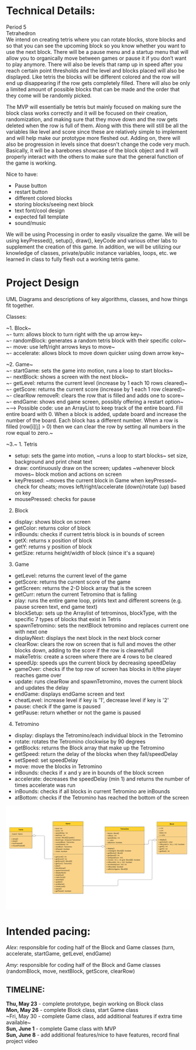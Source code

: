 
# Technical Details:
Period 5  
Tetrahedron  
We intend on creating tetris where you can rotate blocks, store blocks and so that you can see the upcoming block so you know whether you want to use the next block. There will be a pause menu and a startup menu that will allow you to organically move between games or pause it if you don’t want to play anymore. There will also be levels that ramp up in speed after you reach certain point thresholds and the level and blocks placed will also be displayed. Like tetris the blocks will be different colored and the row will end up disappearing if the row gets completely filled. There will also be only a limited amount of possible blocks that can be made and the order that they come will be randomly picked.  

The MVP will essentially be tetris but mainly focused on making sure the block class works correctly and it will be focused on their creation, randomization, and making sure that they move down and the row gets deleted when the row is full of them. Along with this there will still be all the variables like level and score since these are relatively simple to implement and will help make our prototype more fleshed out. Adding on, there will also be progression in levels since that doesn't change the code very much. Basically, it will be a barebones showcase of the block object and it will properly interact with the others to make sure that the general function of the game is working.  

Nice to have:
- Pause button
- restart button
- different colored blocks
- storing blocks/seeing next block
- text font/cool design
- expected fall template
- sound/music

We will be using Processing in order to easily visualize the game. We will be using keyPressed(), setup(), draw(), keyCode and various other labs to supplement the creation of this game. In addition, we will be utilizing our knowledge of classes, private/public instance variables, loops, etc. we learned in class to fully flesh out a working tetris game.
     
# Project Design

UML Diagrams and descriptions of key algorithms, classes, and how things fit together.

Classes:

~1. Block~  
~- turn: allows block to turn right with the up arrow key~  
~- randomBlock: generates a random tetris block with their specific color~  
~- move: use left/right arrows keys to move~  
~- accelerate: allows block to move down quicker using down arrow key~  
  
~2. Game~  
~- startGame: sets the game into motion, runs a loop to start blocks~  
~- nextBlock: shows a screen with the next block~  
~- getLevel: returns the current level (increase by 1 each 10 rows cleared)~  
~- getScore: returns the current score (increase by 1 each 1 row cleared)~  
~- clearRow removeR: clears the row that is filled and adds one to score~  
~- endGame: shows end game screen, possibly offering a restart option~  
~--> Possible code: use an ArrayList to keep track of the entire board. Fill entire board with 0. When a block is added, update board and increase the number of the board. Each block has a different number. When a row is filled (row[i][j] > 0) then we can clear the row by setting all numbers in the row equal to zero.~  


~3.~ 1. Tetris
- setup: sets the game into motion, ~runs a loop to start blocks~ set size, background and print cheat text
- draw: continuously draw on the screen; updates ~whenever block moves~ block motion and actions on screen
- keyPressed: ~moves the current block in Game when keyPressed~ check for cheats; moves left/right/accelerate (down)/rotate (up) based on key
- mousePressed: checks for pause

2. Block
- display: shows block on screen
- getColor: returns color of block
- inBounds: checks if current tetris block is in bounds of screen
- getX: returns x position of block
- getY: returns y position of block
- getSize: returns height/width of block (since it's a square)

3. Game
- getLevel: returns the current level of the game
- getScore: returns the current score of the game
- getScreen: returns the 2-D block array that is the screen
- getCurr: return the current Tetromino that is falling
- play: runs the entire game loop, prints text and different screens (e.g. pause screen text, end game text)
- blockSetup: sets up the Arraylist of tetrominos, blockType, with the specific 7 types of blocks that exist in Tetris
- spawnTetromino: sets the nextBlock tetromino and replaces current one with next one
- displayNext: displays the next block in the next block corner
- clearRow: clears the row on screen that is full and moves the other blocks down, adding to the score if the row is cleared/full
- makeTetris: create a screen where there are 4 rows to be cleared
- speedUp: speeds ups the current block by decreasing speedDelay
- gameOver: checks if the top row of screen has blocks in it/the player reaches game over
- update: runs clearRow and spawnTetromino, moves the current block and updates the delay
- endGame: displays endGame screen and text
- cheatLevel: increase level if key is '1', decrease level if key is '2'
- pause: check if the game is paused
- getPause: return whether or not the game is paused 

4. Tetromino
- display: displays the Tetromino/each individual block in the Tetromino
- rotate: rotates the Tetromino clockwise by 90 degrees
- getBlocks: returns the Block array that make up the Tetromino
- getSpeed: return the delay of the blocks when they fall/speedDelay
- setSpeed: set speedDelay
- move: move the blocks in Tetromino
- inBounds: checks if x and y are in bounds of the block screen
- accelerate: decreases the speedDelay (min 1) and returns the number of times accelerate was run
- inBounds: checks if all blocks in current Tetromino are inBounds
- atBottom: checks if the Tetromino has reached the bottom of the screen

![Our tetris UML diagram with classes Block and Game.](https://github.com/Stuycs-K/finalprojectapcs-5-cimpoiesu-alexandru-shrestha-amy/blob/main/UML.png)
    
# Intended pacing:
_Alex_: responsible for coding half of the Block and Game classes (turn, accelerate, startGame, getLevel, endGame)

_Amy_: responsible for coding half of the Block and Game classes (randomBlock, move, nextBlock, getScore, clearRow)

## TIMELINE: 
**Thu, May 23** - complete prototype, begin working on Block class  
**Mon, May 26** - complete Block class, start Game class  
~Fri, May 30 - complete Game class, add additional features if extra time available~  
**Sun, June 1** - complete Game class with MVP  
**Sun, June 8** - add additional features/nice to have features, record final project video  
